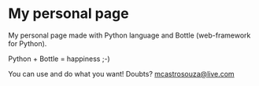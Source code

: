 # My personal page
My personal page made with Python language and Bottle (web-framework for Python).

Python + Bottle = happiness ;-)

You can use and do what you want! Doubts? mcastrosouza@live.com
